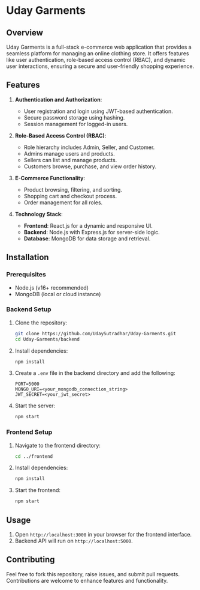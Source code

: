 # Uday Garments

## Overview

Uday Garments is a full-stack e-commerce web application that provides a seamless platform for managing an online clothing store. It offers features like user authentication, role-based access control (RBAC), and dynamic user interactions, ensuring a secure and user-friendly shopping experience.

## Features

1. **Authentication and Authorization**:
   - User registration and login using JWT-based authentication.
   - Secure password storage using hashing.
   - Session management for logged-in users.

2. **Role-Based Access Control (RBAC)**:
   - Role hierarchy includes Admin, Seller, and Customer.
   - Admins manage users and products.
   - Sellers can list and manage products.
   - Customers browse, purchase, and view order history.

3. **E-Commerce Functionality**:
   - Product browsing, filtering, and sorting.
   - Shopping cart and checkout process.
   - Order management for all roles.

4. **Technology Stack**:
   - **Frontend**: React.js for a dynamic and responsive UI.
   - **Backend**: Node.js with Express.js for server-side logic.
   - **Database**: MongoDB for data storage and retrieval.

## Installation

### Prerequisites
- Node.js (v16+ recommended)
- MongoDB (local or cloud instance)

### Backend Setup
1. Clone the repository:
   ```bash
   git clone https://github.com/UdaySutradhar/Uday-Garments.git
   cd Uday-Garments/backend
   ```
2. Install dependencies:
   ```bash
   npm install
   ```
3. Create a `.env` file in the backend directory and add the following:
   ```
   PORT=5000
   MONGO_URI=<your_mongodb_connection_string>
   JWT_SECRET=<your_jwt_secret>
   ```
4. Start the server:
   ```bash
   npm start
   ```

### Frontend Setup
1. Navigate to the frontend directory:
   ```bash
   cd ../frontend
   ```
2. Install dependencies:
   ```bash
   npm install
   ```
3. Start the frontend:
   ```bash
   npm start
   ```

## Usage
1. Open `http://localhost:3000` in your browser for the frontend interface.
2. Backend API will run on `http://localhost:5000`.
   

## Contributing
Feel free to fork this repository, raise issues, and submit pull requests. Contributions are welcome to enhance features and functionality.
